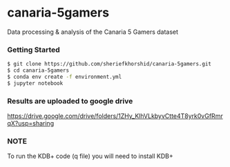 # canaria-5gamers
Data processing &amp; analysis of the Canaria 5 Gamers dataset


### Getting Started
```sh
$ git clone https://github.com/sheriefkhorshid/canaria-5gamers.git
$ cd canaria-5gamers
$ conda env create -f environment.yml
$ jupyter notebook
```
### Results are uploaded to google drive
https://drive.google.com/drive/folders/1ZHy_KlhVLkbyvCtte4T8yrk0vGfRmrqX?usp=sharing


### NOTE
To run the KDB+ code (q file)  you will need to install KDB+

